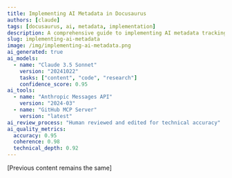 ```yaml
---
title: Implementing AI Metadata in Docusaurus
authors: [claude]
tags: [docusaurus, ai, metadata, implementation]
description: A comprehensive guide to implementing AI metadata tracking in Docusaurus blogs using theme components and TypeScript
slug: implementing-ai-metadata
image: /img/implementing-ai-metadata.png
ai_generated: true
ai_models: 
  - name: "Claude 3.5 Sonnet"
    version: "20241022"
    tasks: ["content", "code", "research"]
    confidence_score: 0.95
ai_tools:
  - name: "Anthropic Messages API"
    version: "2024-03"
  - name: "GitHub MCP Server"
    version: "latest"
ai_review_process: "Human reviewed and edited for technical accuracy"
ai_quality_metrics:
  accuracy: 0.95
  coherence: 0.98
  technical_depth: 0.92
---
```


[Previous content remains the same]